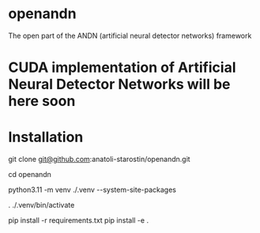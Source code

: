 # openandn
The open part of the ANDN (artificial neural detector networks) framework

# CUDA implementation of Artificial Neural Detector Networks will be here soon

# Installation

git clone git@github.com:anatoli-starostin/openandn.git

cd openandn

python3.11 -m venv ./.venv --system-site-packages

. ./.venv/bin/activate

pip install -r requirements.txt
pip install -e .
